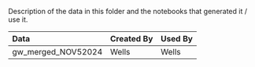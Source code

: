 Description of the data in this folder and the notebooks that generated it / use it.

| Data | Created By | Used By |
|:---------------|:---------------|:---------------|
| gw_merged_NOV52024 | Wells | Wells |
